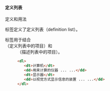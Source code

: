 #### 定义列表

定义和用法

<dl> 标签定义了定义列表（definition list）。

<dl> 标签用于结合 <dt> （定义列表中的项目）和 <dd> （描述列表中的项目）。

```html
<dl>
   <dt>计算机</dt>
   <dd>用来计算的仪器 ... ...</dd>
   <dt>显示器</dt>
   <dd>以视觉方式显示信息的装置 ... ...</dd>
</dl>
```
